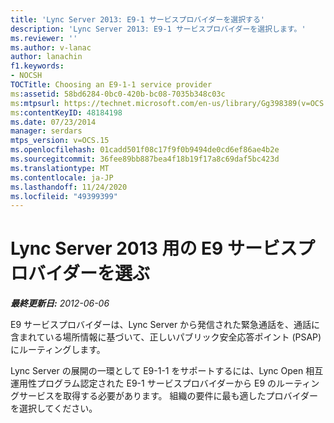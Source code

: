 ```yaml
---
title: 'Lync Server 2013: E9-1 サービスプロバイダーを選択する'
description: 'Lync Server 2013: E9-1 サービスプロバイダーを選択します。'
ms.reviewer: ''
ms.author: v-lanac
author: lanachin
f1.keywords:
- NOCSH
TOCTitle: Choosing an E9-1-1 service provider
ms:assetid: 58bd6284-0bc0-420b-bc08-7035b348c03c
ms:mtpsurl: https://technet.microsoft.com/en-us/library/Gg398389(v=OCS.15)
ms:contentKeyID: 48184198
ms.date: 07/23/2014
manager: serdars
mtps_version: v=OCS.15
ms.openlocfilehash: 01cadd501f08c17f9f0b9494de0cd6ef86ae4b2e
ms.sourcegitcommit: 36fee89bb887bea4f18b19f17a8c69daf5bc423d
ms.translationtype: MT
ms.contentlocale: ja-JP
ms.lasthandoff: 11/24/2020
ms.locfileid: "49399399"
---
```

# <a name="choosing-an-e9-1-1-service-provider-for-lync-server-2013"></a>Lync Server 2013 用の E9 サービスプロバイダーを選ぶ

<div data-xmlns="http://www.w3.org/1999/xhtml">

<div class="topic" data-xmlns="http://www.w3.org/1999/xhtml" data-msxsl="urn:schemas-microsoft-com:xslt" data-cs="https://msdn.microsoft.com/">

<div data-asp="https://msdn2.microsoft.com/asp">



</div>

<div id="mainSection">

<div id="mainBody">

<span> </span>

_**最終更新日:** 2012-06-06_

E9 サービスプロバイダーは、Lync Server から発信された緊急通話を、通話に含まれている場所情報に基づいて、正しいパブリック安全応答ポイント (PSAP) にルーティングします。

Lync Server の展開の一環として E9-1-1 をサポートするには、Lync Open 相互運用性プログラム認定された E9-1 サービスプロバイダーから E9 のルーティングサービスを取得する必要があります。 組織の要件に最も適したプロバイダーを選択してください。

</div>

<span> </span>

</div>

</div>

</div>

